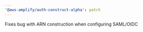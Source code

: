 ```yaml
---
'@aws-amplify/auth-construct-alpha': patch
---
```


Fixes bug with ARN construction when configuring SAML/OIDC
